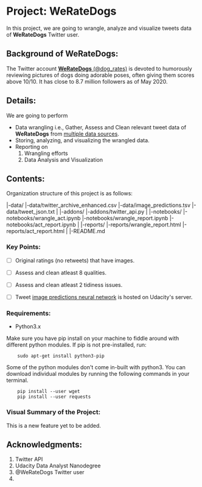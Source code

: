 # Project: WeRateDogs
In this project, we are going to wrangle, analyze and visualize tweets data of **WeRateDogs** Twitter user.

## Background of WeRateDogs:
The Twitter account [**WeRateDogs** (@dog_rates)](https://twitter.com/dog_rates?ref_src=twsrc%5Egoogle%7Ctwcamp%5Eserp%7Ctwgr%5Eauthor) is devoted to humorously reviewing pictures of dogs doing adorable poses, often giving them scores above 10/10. It has close to 8.7 million followers as of May 2020.

## Details:
We are going to perform
- Data wrangling i.e., Gather, Assess and Clean relevant tweet data of **WeRateDogs** from [multiple data sources](#the-data).
- Storing, analyzing, and visualizing the wrangled data.
- Reporting on
    1. Wrangling efforts
    2. Data Analysis and Visualization

## Contents:
Organization structure of this project is as follows:

|-data/
|-data/twitter_archive_enhanced.csv
|-data/image_predictions.tsv
|-data/tweet_json.txt
|
|-addons/
|-addons/twitter_api.py
|
|-notebooks/
|-notebooks/wrangle_act.ipynb
|-notebooks/wrangle_report.ipynb
|-notebooks/act_report.ipynb
|
|-reports/
|-reports/wrangle_report.html
|-reports/act_report.html
|
|-README.md


### Key Points:
- [ ] Original ratings (no retweets) that have images.
- [ ] Assess and clean atleast 8 qualities.
- [ ] Assess and clean atleast 2 tidiness issues.
- [ ] Tweet [image predictions neural network](https://d17h27t6h515a5.cloudfront.net/topher/2017/August/599fd2ad_image-predictions/image-predictions.tsv) is hosted on Udacity's server.


### Requirements:
- Python3.x

Make sure you have pip install on your machine to fiddle around with different python modules. If pip is not pre-installed, run:
```shell
    sudo apt-get install python3-pip
```
Some of the python modules don't come in-built with python3. You can download individual modules by running the following commands in your terminal.
```shell
    pip install --user wget
    pip install --user requests
```


### Visual Summary of the Project:
This is a new feature yet to be added.


## Acknowledgments:
1. Twitter API
2. Udacity Data Analyst Nanodegree
3. @WeRateDogs Twitter user
4.


